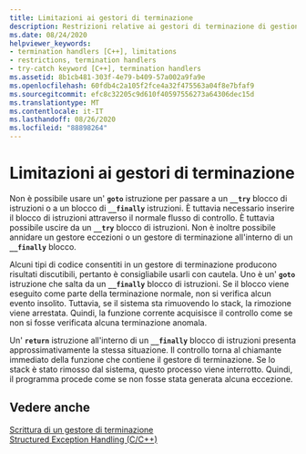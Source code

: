 ```yaml
---
title: Limitazioni ai gestori di terminazione
description: Restrizioni relative ai gestori di terminazione di gestione delle eccezioni strutturate.
ms.date: 08/24/2020
helpviewer_keywords:
- termination handlers [C++], limitations
- restrictions, termination handlers
- try-catch keyword [C++], termination handlers
ms.assetid: 8b1cb481-303f-4e79-b409-57a002a9fa9e
ms.openlocfilehash: 60fdb4c2a105f2fce4a32f475563a04f8e7bfaf9
ms.sourcegitcommit: efc8c32205c9d610f40597556273a64306dec15d
ms.translationtype: MT
ms.contentlocale: it-IT
ms.lasthandoff: 08/26/2020
ms.locfileid: "88898264"
---
```

# <a name="restrictions-on-termination-handlers"></a>Limitazioni ai gestori di terminazione

Non è possibile usare un' **`goto`** istruzione per passare a un **`__try`** blocco di istruzioni o a un blocco di **`__finally`** istruzioni. È tuttavia necessario inserire il blocco di istruzioni attraverso il normale flusso di controllo. È tuttavia possibile uscire da un **`__try`** blocco di istruzioni. Non è inoltre possibile annidare un gestore eccezioni o un gestore di terminazione all'interno di un **`__finally`** blocco.

Alcuni tipi di codice consentiti in un gestore di terminazione producono risultati discutibili, pertanto è consigliabile usarli con cautela. Uno è un' **`goto`** istruzione che salta da un **`__finally`** blocco di istruzioni. Se il blocco viene eseguito come parte della terminazione normale, non si verifica alcun evento insolito. Tuttavia, se il sistema sta rimuovendo lo stack, la rimozione viene arrestata. Quindi, la funzione corrente acquisisce il controllo come se non si fosse verificata alcuna terminazione anomala.

Un' **`return`** istruzione all'interno di un **`__finally`** blocco di istruzioni presenta approssimativamente la stessa situazione. Il controllo torna al chiamante immediato della funzione che contiene il gestore di terminazione. Se lo stack è stato rimosso dal sistema, questo processo viene interrotto. Quindi, il programma procede come se non fosse stata generata alcuna eccezione.

## <a name="see-also"></a>Vedere anche

[Scrittura di un gestore di terminazione](../cpp/writing-a-termination-handler.md)<br/>
[Structured Exception Handling (C/C++)](../cpp/structured-exception-handling-c-cpp.md)
